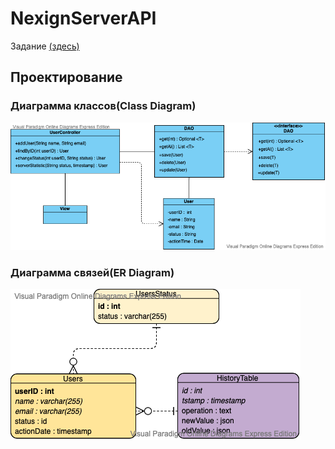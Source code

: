 # NexignServerAPI

Задание [(здесь)](https://yadi.sk/i/Ce13lEoIvoEQIg)

## Проектирование 

### Диаграмма классов(Class Diagram)
![User Interface](./UML/ClassDiagram.vpd.png)

### Диаграмма связей(ER Diagram)
![User Interface](./UML/ERDiagram.vpd.png)
